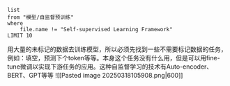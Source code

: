 ```dataview
list
from "模型/自监督预训练"
where
    file.name != "Self-supervised Learning Framework"
LIMIT 10
```
用大量的未标记的数据去训练模型，所以必须先找到一些不需要标记数据的任务，例如：填空，预测下个token等等。本身这个任务没有什么用，但是可以用fine-tune微调以实现下游任务的应用。这种自监督学习的技术有Auto-encoder、BERT、GPT等等
![[Pasted image 20250318105908.png|600]]
